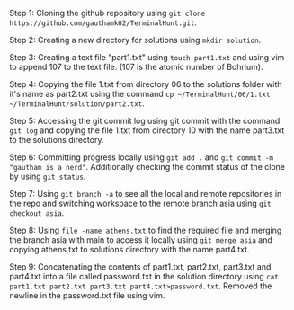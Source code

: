 Step 1:
Cloning the github repository using ```git clone https://github.com/gauthamk02/TerminalHunt.git```.

Step 2:
Creating a new directory for solutions using ```mkdir solution```.

Step 3:
Creating a text file "part1.txt" using ```touch part1.txt``` and using vim to append 107 to the text file. (107 is the atomic number of Bohrium).

Step 4:
Copying the file 1.txt from directory 06 to the solutions folder with it's name as part2.txt using the command ```cp ~/TerminalHunt/06/1.txt ~/TerminalHunt/solution/part2.txt```.

Step 5:
Accessing the git commit log using git commit with the command ```git log``` and copying the file 1.txt from directory 10 with the name part3.txt to the solutions directory.

Step 6:
Committing progress locally using ```git add .``` and ```git commit -m "gautham is a nerd"```. Additionally checking the commit status of the clone by using ```git status```.

Step 7:
Using ```git branch -a``` to see all the local and remote repositories in the repo and switching workspace to the remote branch asia using ```git checkout asia```.

Step 8:
Using ```file -name athens.txt``` to find the required file and merging the branch asia with main to access it locally using ```git merge asia```
and copying athens,txt to solutions directory with the name part4.txt.

Step 9:
Concatenating the contents of part1.txt, part2.txt, part3.txt and part4.txt into a file called password.txt in the solution directory using ```cat part1.txt part2.txt part3.txt part4.txt>password.txt```.
Removed the newline in the password.txt file using vim.
